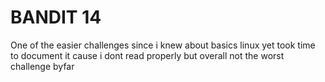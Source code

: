 # BANDIT 14
One of the easier challenges since i knew about basics linux yet took time to document it  cause i dont read properly but overall not the worst challenge byfar
